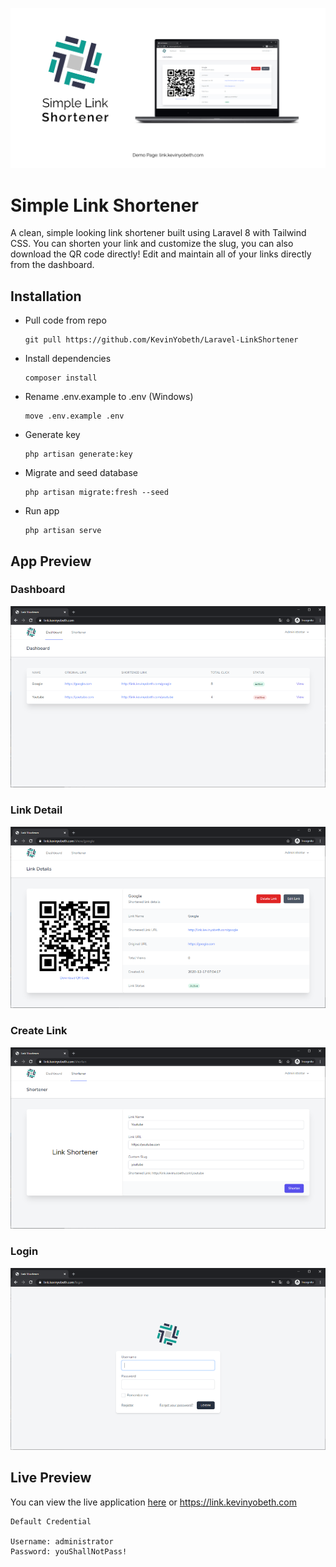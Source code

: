 ![Thumbnail](public/img/thumb/01_thumbnail.jpg)

# Simple Link Shortener

A clean, simple looking link shortener built using Laravel 8 with Tailwind CSS. You can shorten your link and customize the slug, you can also download the QR code directly! Edit and maintain all of your links directly from the dashboard.

## Installation

-   Pull code from repo
    ```
    git pull https://github.com/KevinYobeth/Laravel-LinkShortener
    ```
-   Install dependencies
    ```
    composer install
    ```
-   Rename .env.example to .env (Windows)
    ```
    move .env.example .env
    ```
-   Generate key
    ```
    php artisan generate:key
    ```
-   Migrate and seed database
    ```
    php artisan migrate:fresh --seed
    ```
-   Run app
    ```
    php artisan serve
    ```

## App Preview

### Dashboard

![alt](public/img/thumb/02_image.png)

### Link Detail

![alt](public/img/thumb/03_image.png)

### Create Link

![alt](public/img/thumb/04_image.png)

### Login

![alt](public/img/thumb/05_image.png)

## Live Preview

You can view the live application [here](https://link.kevinyobeth.com/) or https://link.kevinyobeth.com

```
Default Credential

Username: administrator
Password: youShallNotPass!
```
